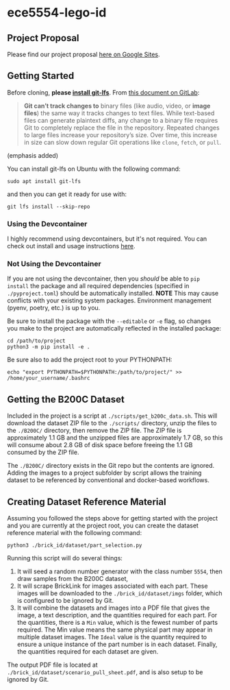 # ece5554-lego-id

## Project Proposal

Please find our project proposal [here on Google Sites](https://sites.google.com/view/toy-brick-identification). 

## Getting Started

Before cloning, **please [install git-lfs](https://docs.github.com/en/repositories/working-with-files/managing-large-files/installing-git-large-file-storage)**. From [this document on GitLab](https://docs.gitlab.com/ee/topics/git/lfs/): 

> **Git can’t track changes to** binary files (like audio, video, or **image files**) the same way it tracks changes to text files. While text-based files can generate plaintext diffs, any change to a binary file requires Git to completely replace the file in the repository. Repeated changes to large files increase your repository’s size. Over time, this increase in size can slow down regular Git operations like `clone`, `fetch`, or `pull`.

(emphasis added)

You can install git-lfs on Ubuntu with the following command:

```
sudo apt install git-lfs
```

and then you can get it ready for use with:

```
git lfs install --skip-repo
```

### Using the Devcontainer

I highly recommend using devcontainers, but it's not required. You can check out install and usage instructions [here](./doc/DEVCONTAINER.MD). 

### Not Using the Devcontainer

If you are not using the devcontainer, then you *should* be able to `pip install` the package and all required dependencies (specified in `./pyproject.toml`) should be automatically installed. **NOTE** This may cause conflicts with your existing system packages. Environment management (pyenv, poetry, etc.) is up to you. 

Be sure to install the package with the `--editable` or `-e` flag, so changes you make to the project are automatically reflected in the installed package:

```
cd /path/to/project
python3 -m pip install -e .
```

Be sure also to add the project root to your PYTHONPATH:

```
echo "export PYTHONPATH=$PYTHONPATH:/path/to/project/" >> /home/your_username/.bashrc
```

## Getting the B200C Dataset

Included in the project is a script at `./scripts/get_b200c_data.sh`. This will download the dataset ZIP file to the `./scripts/` directory, unzip the files to the `./B200C/` directory, then remove the ZIP file. The ZIP file is approximately 1.1 GB and the unzipped files are approximately 1.7 GB, so this will consume about 2.8 GB of disk space before freeing the 1.1 GB consumed by the ZIP file. 

The `./B200C/` directory exists in the Git repo but the contents are ignored. Adding the images to a project subfolder by script allows the training dataset to be referenced by conventional and docker-based workflows. 

## Creating Dataset Reference Material

Assuming you followed the steps above for getting started with the project and you are currently at the project root, you can create the dataset reference material with the following command:

```
python3 ./brick_id/dataset/part_selection.py
```

Running this script will do several things:

1. It will seed a random number generator with the class number `5554`, then draw samples from the B200C dataset,
2. It will scrape BrickLink for images associated with each part. These images will be downloaded to the `./brick_id/dataset/imgs` folder, which is configured to be ignored by Git. 
3. It will combine the datasets and images into a PDF file that gives the image, a text description, and the quantities required for each part. For the quantities, there is a `Min` value, which is the fewest number of parts required. The Min value means the same physical part may appear in multiple dataset images. The `Ideal` value is the quantity required to ensure a unique instance of the part number is in each dataset. Finally, the quantities required for each dataset are given. 

The output PDF file is located at `./brick_id/dataset/scenario_pull_sheet.pdf`, and is also setup to be ignored by Git. 